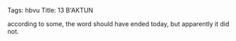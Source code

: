 Tags: hbvu
Title: 13 B'AKTUN
  
according to some, the word should have ended today, but apparently it did not.